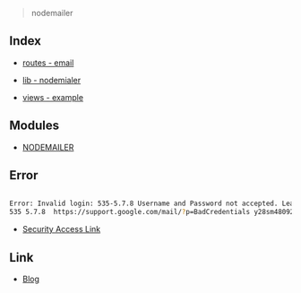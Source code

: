 > nodemailer

Index
-----

* <a href="https://github.com/bynodejs/nodemailer/blob/master/routes/email.js">routes - email</a>

* <a href="https://github.com/bynodejs/nodemailer/blob/master/lib/nodemailer.js">lib - nodemialer</a>

* <a href="https://github.com/bynodejs/nodemailer/blob/master/public/views/example.html">views - example</a>

Modules
-------

* <a href="https://nodemailer.com/about/" target="_blank">NODEMAILER</a>

Error
-----

```sh

Error: Invalid login: 535-5.7.8 Username and Password not accepted. Learn more at
535 5.7.8  https://support.google.com/mail/?p=BadCredentials y28sm48092065pfq.48 - gsmtp

```

- <a href="https://myaccount.google.com/lesssecureapps">Security Access Link</a>

Link
----

* <a href="https://ljlm0402.netlify.com/nodejs/nodemailer/">Blog</a>
